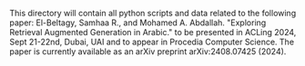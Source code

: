 This directory will contain all python scripts and data related to the following paper:
El-Beltagy, Samhaa R., and Mohamed A. Abdallah. "Exploring Retrieval Augmented Generation in Arabic."  to be presented in ACLing 2024, Sept 21-22nd, Dubai, UAI and to appear in Procedia Computer Science. 
The paper is currently available as an arXiv preprint arXiv:2408.07425 (2024).

